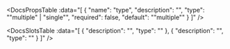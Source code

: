<!-- This file was automatic generated. Do not edit it manually -->

<DocsPropsTable :data="[
  {
    "name": "type",
    "description": "",
    "type": "\"multiple\" | \"single\"",
    "required": false,
    "default": "\"multiple\""
  }
]" />

<DocsSlotsTable :data="[
  {
    "description": "",
    "type": ""
  },
  {
    "description": "",
    "type": ""
  }
]" />
